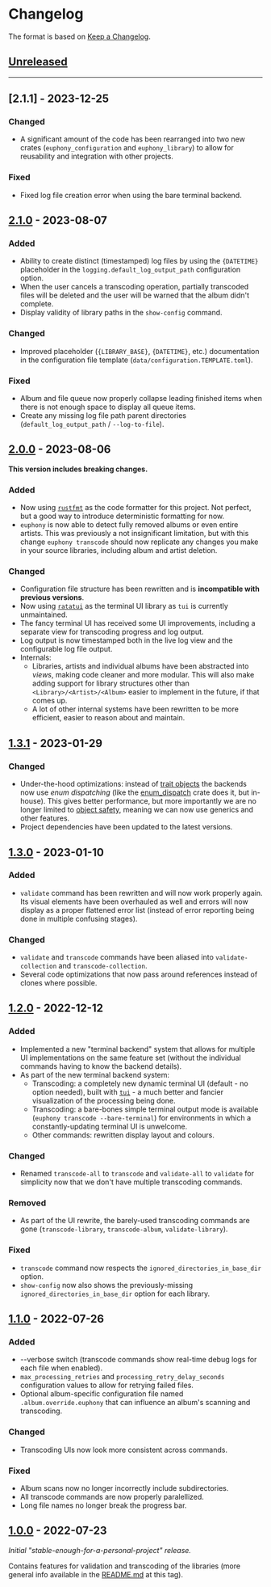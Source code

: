# Changelog
The format is based on [Keep a Changelog](https://keepachangelog.com/en/1.0.0/).



## [Unreleased]


---

## [2.1.1] - 2023-12-25

### Changed
- A significant amount of the code has been rearranged into two new crates 
  (`euphony_configuration` and `euphony_library`) 
  to allow for reusability and integration with other projects.

### Fixed
- Fixed log file creation error when using the bare terminal backend.



## [2.1.0] - 2023-08-07

### Added
- Ability to create distinct (timestamped) log files by using the `{DATETIME}` placeholder in the `logging.default_log_output_path` configuration option.
- When the user cancels a transcoding operation, partially transcoded files will be deleted and the user will be warned that the album didn't complete.
- Display validity of library paths in the `show-config` command.

### Changed
- Improved placeholder (`{LIBRARY_BASE}`, `{DATETIME}`, etc.) documentation in the configuration file template (`data/configuration.TEMPLATE.toml`).

### Fixed
- Album and file queue now properly collapse leading finished items when there is not enough space to display all queue items.
- Create any missing log file path parent directories (`default_log_output_path` / `--log-to-file`).



## [2.0.0] - 2023-08-06
**This version includes breaking changes.**

### Added
- Now using [`rustfmt`](https://github.com/rust-lang/rustfmt) as the code formatter for this project. Not perfect, but a good way to introduce deterministic formatting for now.
- `euphony` is now able to detect fully removed albums or even entire artists. This was previously a not insignificant limitation, but with this change `euphony transcode` should now replicate any changes you make in your source libraries, including album and artist deletion.

### Changed
- Configuration file structure has been rewritten and is **incompatible with previous versions**.
- Now using [`ratatui`](https://github.com/ratatui-org/ratatui) as the terminal UI library as `tui` is currently unmaintained.
- The fancy terminal UI has received some UI improvements, including a separate view for transcoding progress and log output.
- Log output is now timestamped both in the live log view and the configurable log file output.
- Internals:
  - Libraries, artists and individual albums have been abstracted into *views*, making code cleaner and more modular. This will also make adding support for library structures other than `<Library>/<Artist>/<Album>` easier to implement in the future, if that comes up.
  - A lot of other internal systems have been rewritten to be more efficient, easier to reason about and maintain.


## [1.3.1] - 2023-01-29

### Changed
- Under-the-hood optimizations: instead of [trait objects](https://doc.rust-lang.org/book/ch17-02-trait-objects.html) 
  the backends now use *enum dispatching* (like the [enum_dispatch](https://docs.rs/enum_dispatch/latest/enum_dispatch/) crate does it, but in-house). 
  This gives better performance, but more importantly we are no longer limited to [object safety](https://doc.rust-lang.org/reference/items/traits.html#object-safety), 
  meaning we can now use generics and other features.
- Project dependencies have been updated to the latest versions.


## [1.3.0] - 2023-01-10

### Added
- `validate` command has been rewritten and will now work properly again. Its visual elements have been overhauled as well 
   and errors will now display as a proper flattened error list (instead of error reporting being done in multiple confusing stages).

### Changed
- `validate` and `transcode` commands have been aliased into `validate-collection` and `transcode-collection`.
- Several code optimizations that now pass around references instead of clones where possible.


## [1.2.0] - 2022-12-12

### Added
- Implemented a new "terminal backend" system that allows for multiple UI implementations on the same feature set (without the individual commands having to know the backend details).
- As part of the new terminal backend system: 
  - Transcoding: a completely new dynamic terminal UI (default - no option needed), built with [`tui`](https://docs.rs/tui/latest/tui/) - a much better and fancier visualization of the processing being done.
  - Transcoding: a bare-bones simple terminal output mode is available (`euphony transcode --bare-terminal`) for environments in which a constantly-updating terminal UI is unwelcome.
  - Other commands: rewritten display layout and colours.

### Changed
- Renamed `transcode-all` to `transcode` and `validate-all` to `validate` for simplicity now that we don't have multiple transcoding commands.

### Removed
- As part of the UI rewrite, the barely-used transcoding commands are gone (`transcode-library`, `transcode-album`, `validate-library`).

### Fixed
- `transcode` command now respects the `ignored_directories_in_base_dir` option.
- `show-config` now also shows the previously-missing `ignored_directories_in_base_dir` option for each library.


## [1.1.0] - 2022-07-26

### Added
- --verbose switch (transcode commands show real-time debug logs for each file when enabled).
- `max_processing_retries` and `processing_retry_delay_seconds` configuration values to allow for retrying failed files.
- Optional album-specific configuration file named `.album.override.euphony` that can influence an album's scanning and transcoding.

### Changed
- Transcoding UIs now look more consistent across commands.

### Fixed
- Album scans now no longer incorrectly include subdirectories.
- All transcode commands are now properly paralellized.
- Long file names no longer break the progress bar.


## [1.0.0] - 2022-07-23

*Initial "stable-enough-for-a-personal-project" release.*

Contains features for validation and transcoding of the libraries 
(more general info available in the [README.md](https://github.com/DefaultSimon/euphony/blob/0cb64bc5864b89e52c2d5e7ee474bb6ccf2141e2/README.md) at this tag).



[Unreleased]: https://github.com/DefaultSimon/euphony/compare/v2.1.0...HEAD
[2.1.0]: https://github.com/DefaultSimon/euphony/compare/v2.1.0...v2.1.1
[2.1.0]: https://github.com/DefaultSimon/euphony/compare/v2.0.0...v2.1.0
[2.0.0]: https://github.com/DefaultSimon/euphony/compare/v1.3.1...v2.0.0
[1.3.1]: https://github.com/DefaultSimon/euphony/compare/v1.3.0...v1.3.1
[1.3.0]: https://github.com/DefaultSimon/euphony/compare/v1.2.0...v1.3.0
[1.2.0]: https://github.com/DefaultSimon/euphony/compare/v1.1.0...v1.2.0
[1.1.0]: https://github.com/DefaultSimon/euphony/compare/v1.0.0...v1.1.0
[1.0.0]: https://github.com/DefaultSimon/euphony/compare/93d88c4fdbbdf40697cc50e97c92366e02d84e15...v1.0.0
